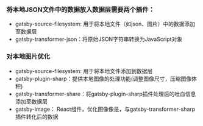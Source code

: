 ### 将本地JSON文件中的数据放入数据层需要两个插件：
  + gatsby-source-filesystem: 用于将本地文件（如json、图片）中的数据添加至数据层
  + gatsby-transformer-json：将原始JSON字符串转换为JavaScript对象
### 对本地图片优化
 + gatsby-source-filesystem: 用于将本地文件添加到数据层
 + gatsby-plugin-sharp：提供本地图像的处理功能(调整图像尺寸，压缩图像体积)
 + gatsby-transformer-share：将gatsby-plugin-sharp插件处理后的吐血信息添加至数据层
 + gatsby-image： React组件，优化图像像是，与gatsby-transformer-sharp插件转化后的数据